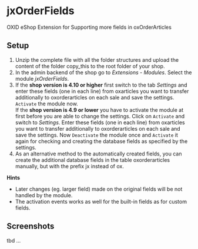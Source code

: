 # jxOrderFields #

OXID eShop Extension for Supporting more fields in oxOrderArticles


## Setup ##

1. Unzip the complete file with all the folder structures and upload the content of the folder copy_this to the root folder of your shop.
2. In the admin backend of the shop go to _Extensions_ - _Modules_. Select the module _jxOrderFields_.
3. If the **shop version is 4.10 or higher** first switch to the tab _Settings_ and enter these fields  (one in each line) from oxarticles you want to transfer additionally to oxorderarticles on each sale and save the settings. `Activate` the module now.    
If the **shop version is 4.9 or lower** you have to activate the module at first before you are able to change the settings. Click on `Activate` and switch to _Settings_. Enter these fields  (one in each line) from oxarticles you want to transfer additionally to oxorderarticles on each sale and save the settings. Now `Deactivate` the module once and `Activate` it again for checking and creating the database fields as specified by the settings.
4. As an alternative method to the automatically created fields, you can create the additional database fields in the table oxorderarticles manually, but with the prefix jx instead of ox.

**Hints**  
  * Later changes (eg. larger field) made on the original fields will be not handled by the module.
  * The activation events works as well for the built-in fields as for custom fields.
  
## Screenshots ##

tbd ...